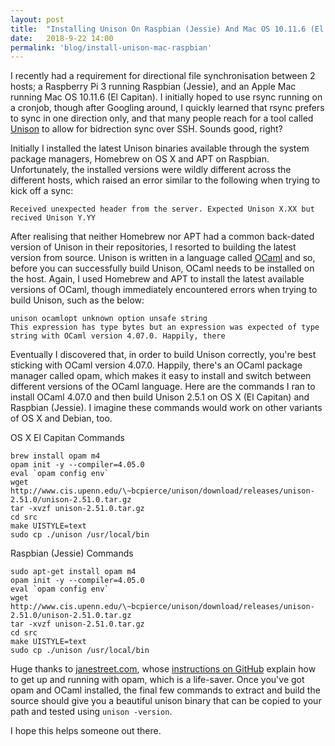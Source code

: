 ```yaml
---
layout: post
title:  "Installing Unison On Raspbian (Jessie) And Mac OS 10.11.6 (El Capitan)"
date:   2018-9-22 14:00
permalink: 'blog/install-unison-mac-raspbian'
---
```


I recently had a requirement for directional file synchronisation between 2 hosts; a Raspberry Pi 3 running Raspbian (Jessie), and an Apple Mac running Mac OS 10.11.6 (El Capitan). I initially hoped to use rsync running on a cronjob, though after Googling around, I quickly learned that rsync prefers to sync in one direction only, and that many people reach for a tool called [Unison](https://www.cis.upenn.edu/~bcpierce/unison/) to allow for bidrection sync over SSH. Sounds good, right?  

Initially I installed the latest Unison binaries available through the system package managers, Homebrew on OS X and APT on Raspbian. Unfortunately, the installed versions were wildly different across the different hosts, which raised an error similar to the following when trying to kick off a sync:

```shell
Received unexpected header from the server. Expected Unison X.XX but recived Unison Y.YY
```

After realising that neither Homebrew nor APT had a common back-dated version of Unison in their repositories, I resorted to building the latest version from source. Unison is written in a language called [OCaml](https://ocaml.org/) and so, before you can successfully build Unison, OCaml needs to be installed on the host. Again, I used Homebrew and APT to install the latest available versions of OCaml, though immediately encountered errors when trying to build Unison, such as the below:
```
unison ocamlopt unknown option unsafe string
This expression has type bytes but an expression was expected of type string with OCaml version 4.07.0. Happily, there 
```

Eventually I discovered that, in order to build Unison correctly, you're best sticking with OCaml version 4.07.0. Happily, there's an OCaml package manager called opam, which makes it easy to install and switch between different versions of the OCaml language. Here are the commands I ran to install OCaml 4.07.0 and then build Unison 2.5.1 on OS X (El Capitan) and Raspbian (Jessie). I imagine these commands would work on other variants of OS X and Debian, too.

OS X El Capitan Commands
```shell
brew install opam m4
opam init -y --compiler=4.05.0
eval `opam config env`
wget http://www.cis.upenn.edu/\~bcpierce/unison/download/releases/unison-2.51.0/unison-2.51.0.tar.gz
tar -xvzf unison-2.51.0.tar.gz
cd src
make UISTYLE=text
sudo cp ./unison /usr/local/bin
```

Raspbian (Jessie) Commands
```shell
sudo apt-get install opam m4
opam init -y --compiler=4.05.0
eval `opam config env`
wget http://www.cis.upenn.edu/\~bcpierce/unison/download/releases/unison-2.51.0/unison-2.51.0.tar.gz
tar -xvzf unison-2.51.0.tar.gz
cd src
make UISTYLE=text
sudo cp ./unison /usr/local/bin
```

Huge thanks to [janestreet.com](https://github.com/janestreet/install-ocaml), whose [instructions on GitHub](https://github.com/janestreet/install-ocaml) explain how to get up and running with opam, which is a life-saver. Once you've got opam and OCaml installed, the final few commands to extract and build the source should give you a beautiful unison binary that can be copied to your path and tested using `unison -version`.

I hope this helps someone out there.
